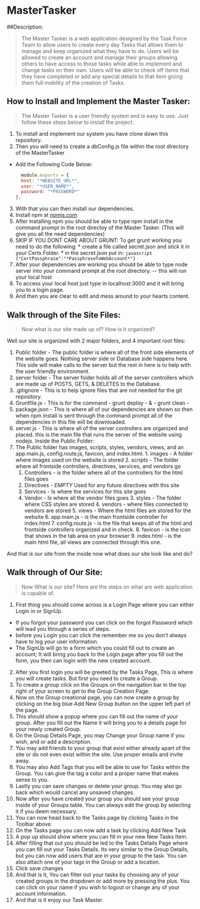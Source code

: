 # MasterTasker
##Description:
> The Master Tasker is a web application designed by the Task Force Team to allow users to create every day Tasks that allows them to manage and keep organized what they have to do. Users will be allowed to create an account and manage their groups allowing others to have access to those tasks while able to implement and change tasks on their own. Users will be able to check off items that they have completed or add any special details to that item giving them full mobility of the creation of Tasks.
## How to Install and Implement the Master Tasker:
> The Master Tasker is a user friendly system and is easy to use. Just follow these steps below to install the project.

1. To install and implement our system you have clone down this repository.
2. Then you will need to create a dbConfig.js file within the root directory of the MasterTasker
  * Add the Following Code Below:
    ```javascript
      module.exports = {
      host: "*WEBSITE_URL*",
      user: "*USER_NAME*",
      password: "*PASSWORD*"
    };
    ```
3. With that you can then install our dependencies.
  1. Install npm at [npmjs.com](https://docs.npmjs.com/cli/install)
  2. After installing npm you should be able to type npm install in the command prompt in the root directoy of the Master Tasker. (This will give you all the need dependencies)
  3. SKIP IF YOU DONT CARE ABOUT GRUNT: To get grunt working you need to do the following:
    * create a file called secret.json and stick it in your Certs Folder.
    * in the secret.json put in:
    ```javascript
    {"CertPassphrase":"*PassphraseToWebAccount*"}
    ```
4. After your dependencies are working you should be able to type node server into your command prompt at the root directory. -- this will run your local host
5. To access your local host just type in localhost:3000 and it will bring you to a login page.
6. And then you are clear to edit and mess around to your hearts content.

## Walk through of the Site Files:
> Now what is our site made up of? How is it organized?

Well our site is organized with 2 major folders, and 4 important root files:
1. Public folder - The public folder is where all of the front side elements of the website goes. Nothing server side or Database side happens here. This side will make calls to the server but the rest in here is to help with the user friendly environment.
2. server folder - The server folder holds all of the server controllers which are made up of POSTS, GETS, & DELETES to the Database.
3. .gitignore - This is to help ignore files that are not needed for the git repository.
4. Gruntfile.js - This is for the command - grunt deploy -  &  - grunt clean -
5. package.json - This is where all of our dependencies are shown so then when npm install is sent through the command prompt all of the dependencies in this file will be downloaded.
6. server.js - This is where all of the server controllers are organized and placed. this is the main file that runs the server of the website using nodejs.
Inside the Public Folder:
  1. The Public folder has images, scripts, styles, vendors, views, and an app.main.js, config.route.js, favicon, and index.html.
    1. images - A folder where images used on the website is stored
    2. scripts - The folder where all frontside controllers, directives, services, and vendors go
      1. Controllers - is the folder where all of the controllers for the html files goes
      2. Directives - *EMPTY* Used for any future directives with this site
      3. Services - Is where the services for this site goes
      4. Vendor - Is where all the vendor files goes
    3. styles - The folder where CSS styles are stored
    4. vendors - where files connected to vendors are stored
    5. views - Where the html files are stored for the website
    6. app.main.js - is the main frontside controller for index.html
    7. config.route.js - is the file that keeps all of the html and frontside controllers organized and in check.
    8. favicon - is the icon that shows in the tab area on your browser
    9. index.html - is the main html file, all views are connected through this one.

And that is our site from the inside now what does our site look like and do?

## Walk through of Our Site:
> Now What is our site? Here are the steps on what are web application is capable of.

1. First thing you should come across is a Login Page where you can either Login in or SignUp.
  * If you forgot your password you can click on the forgot Password which will lead you through a series of steps.
  * before you Login you can click the remember me so you don't always have to log your user information.
  * The SignUp will go to a form which you could fill out to create an account; It will bring you back to the Login page after you fill out the form, you then can login with the new created account.
2. After you first login you will be greeted by the Tasks Page, This is where you will create tasks. But first you need to create a Group.
3. To create a group click on the Groups on the navigation bar in the top right of your screen to get to the Group Creation Page.
4. Now on the Group creational page, you can now create a group by clicking on the big blue Add New Group button on the upper left part of the page.
5. This should show a popup where you can fill out the name of your group. After you fill out the Name it will bring you to a details page for your newly created Group.
6. On the Group Details Page, you may Change your Group name if you wish, and or add a description.
7. You may add friends to your group that exist either already apart of the site or do not even exist within the site. Use proper emails and invite away.
8. You may also Add Tags that you will be able to use for Tasks within the Group. You can give the tag a color and a proper name that makes sense to you.
9. Lastly you can save changes or delete your group. You may also go back which would cancel any unsaved changes.
10. Now after you have created your group you should see your group inside of your Groups table. You can always edit the group by selecting it if you deem necessary.
11. You can now head back to the Tasks page by clicking Tasks in the Toolbar above.
12. On the Tasks page you can now add a task by clicking Add New Task
13. A pop up should show where you can fill in your new New Tasks Item.
14. After filling that out you should be led to the Tasks Details Page where you can fill out your Tasks Details. Its very similar to the Group Details, but you can now add users that are in your group to the task. You can also attach one of your tags in the Group or add a location.
15. Click save changes
16. And that is it, You can filter out your tasks by choosing any of your created groups in the dropdown or add more by pressing the plus. You can click on your name if you wish to logout or change any of your account information.
17. And that is it enjoy our Task Master.
